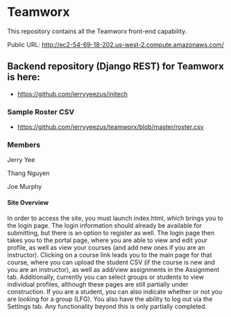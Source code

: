 # Teamworx
This repository contains all the Teamworx front-end capability.

Public URL: http://ec2-54-69-18-202.us-west-2.compute.amazonaws.com/

## Backend repository (Django REST) for Teamworx is here:
  - https://github.com/jerryyeezus/initech

### Sample Roster CSV
  - https://github.com/jerryyeezus/teamworx/blob/master/roster.csv
  
### Members

Jerry Yee

Thang Nguyen

Joe Murphy

#### Site Overview

In order to access the site, you must launch index.html, which brings you to the login page. The login information should already be available
for submitting, but there is an option to register as well. The login page then takes you to the portal page, where you are able to view
and edit your profile, as well as view your courses (and add new ones if you are an instructor). Clicking on a course link leads you
to the main page for that course, where you can upload the student CSV (if the course is new and you are an instructor), as well as add/view
assignments in the Assignment tab. Additionally, currently you can select groups or students to view individual profiles, although these pages are
still partially under construction. If you are a student, you can also indicate whether or not you are looking for a group (LFG).
You also have the ability to log out via the Settings tab. Any functionality beyond this is only partially completed.
